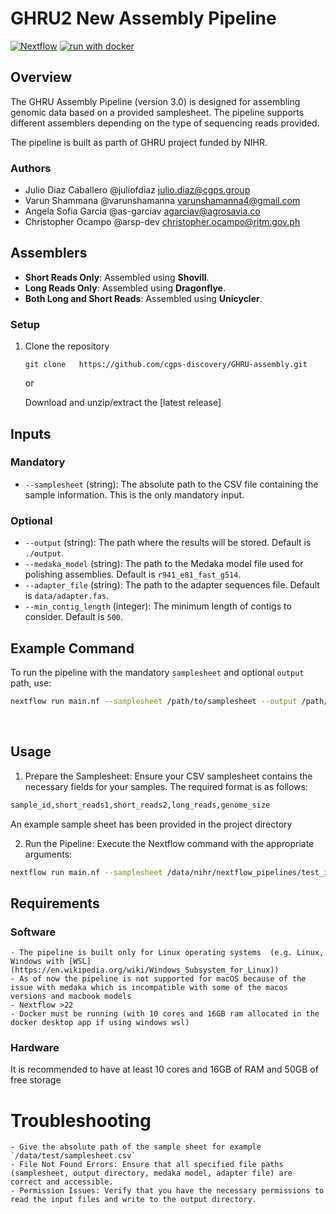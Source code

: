 # GHRU2 New Assembly Pipeline
[![Nextflow](https://img.shields.io/badge/nextflow%20DSL2-24.04.4-23aa62.svg)](https://www.nextflow.io/)
[![run with docker](https://img.shields.io/badge/run%20with-docker-0db7ed?labelColor=000000&logo=docker)](https://www.docker.com/)

## Overview

The GHRU Assembly Pipeline (version 3.0) is designed for assembling genomic data based on a provided samplesheet. The pipeline supports different assemblers depending on the type of sequencing reads provided. 

The pipeline is built as parth of GHRU project funded by NIHR.

### Authors
 - Julio Diaz Caballero     @juliofdiaz       <julio.diaz@cgps.group>  
 - Varun Shammana           @varunshamanna    <varunshamanna4@gmail.com>  
 - Angela Sofia Garcia      @as-garciav       <agarciav@agrosavia.co>
 - Christopher Ocampo       @arsp-dev         <christopher.ocampo@ritm.gov.ph> 


## Assemblers

- **Short Reads Only**: Assembled using **Shovill**.
- **Long Reads Only**: Assembled using **Dragonflye**.
- **Both Long and Short Reads**: Assembled using **Unicycler**.

### Setup 
1. Clone the repository
    ```
    git clone   https://github.com/cgps-discovery/GHRU-assembly.git
    ```
    or 
    
    Download and unzip/extract the [latest release]

## Inputs

### Mandatory
- `--samplesheet` (string): The absolute path to the CSV file containing the sample information. This is the only mandatory input.

### Optional
- `--output` (string): The path where the results will be stored. Default is `./output`.
- `--medaka_model` (string): The path to the Medaka model file used for polishing assemblies. Default is `r941_e81_fast_g514`.
- `--adapter_file` (string): The path to the adapter sequences file. Default is `data/adapter.fas`.
- `--min_contig_length` (integer): The minimum length of contigs to consider. Default is `500`.

## Example Command

To run the pipeline with the mandatory `samplesheet` and optional `output` path, use:

```bash
nextflow run main.nf --samplesheet /path/to/samplesheet --output /path/to/output
```

&nbsp;
## Usage
1. Prepare the Samplesheet: Ensure your CSV samplesheet contains the necessary fields for your samples. The required format is as follows:

```bash
sample_id,short_reads1,short_reads2,long_reads,genome_size
```
An example sample sheet has been provided in the project directory

2. Run the Pipeline: Execute the Nextflow command with the appropriate arguments:
```bash
nextflow run main.nf --samplesheet /data/nihr/nextflow_pipelines/test_input/samplesheet.csv -resume
```

## Requirements
### Software
    - The pipeline is built only for Linux operating systems  (e.g. Linux, Windows with [WSL](https://en.wikipedia.org/wiki/Windows_Subsystem_for_Linux))
    - As of now the pipeline is not supported for macOS because of the issue with medaka which is incompatible with some of the macos versions and macbook models
    - Nextflow >22
    - Docker must be running (with 10 cores and 16GB ram allocated in the docker desktop app if using windows wsl)
### Hardware 
It is recommended to have at least 10 cores and 16GB of RAM and 50GB of free storage


# Troubleshooting
    - Give the absolute path of the sample sheet for example `/data/test/samplesheet.csv`
    - File Not Found Errors: Ensure that all specified file paths (samplesheet, output directory, medaka model, adapter file) are correct and accessible.
    - Permission Issues: Verify that you have the necessary permissions to read the input files and write to the output directory.



